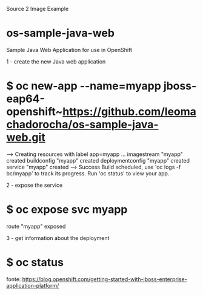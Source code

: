 Source 2 Image Example

# os-sample-java-web
Sample Java Web Application for use in OpenShift


1 - create the new Java web application
# $ oc new-app --name=myapp jboss-eap64-openshift~https://github.com/leomachadorocha/os-sample-java-web.git
--> Creating resources with label app=myapp ...
    imagestream "myapp" created
    buildconfig "myapp" created
    deploymentconfig "myapp" created
    service "myapp" created
--> Success
    Build scheduled, use 'oc logs -f bc/myapp' to track its progress.
    Run 'oc status' to view your app.

2 - expose the service
# $ oc expose svc myapp
route "myapp" exposed

3 - get information about the deployment
# $ oc status


fonte: https://blog.openshift.com/getting-started-with-jboss-enterprise-application-platform/
